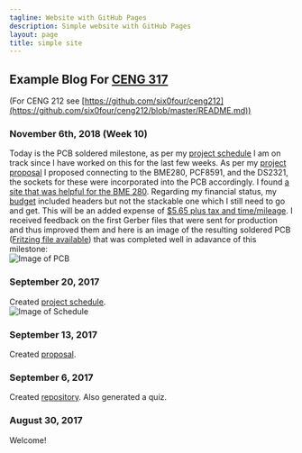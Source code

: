 ```yaml
---
tagline: Website with GitHub Pages
description: Simple website with GitHub Pages
layout: page
title: simple site
---
```


Example Blog For [CENG 317](https://six0four.github.io/ceng317/)
----------------------------------------------------------------

(For CENG 212 see [https://github.com/six0four/ceng212](https://github.com/six0four/ceng212/blob/master/README.md))

### November 6th, 2018 (Week 10)

Today is the PCB soldered milestone, as per my [project schedule](https://github.com/six0four/ceng317/blob/master/rubrics/Week3RubricforProjectSchedule.xml) I am on track since I have worked on this for the last few weeks. As per my [project proposal](https://github.com/six0four/ceng317/blob/master/documentation/ProposalContentStudentNameRev02.pdf) I proposed connecting to the BME280, PCF8591, and the DS2321, the sockets for these were incorporated into the PCB accordingly. I found [a site that was helpful for the BME 280](https://www.raspberrypi-spy.co.uk/2016/07/using-bme280-i2c-temperature-pressure-sensor-in-python/). Regarding my financial status, my [budget](https://github.com/six0four/MicroRover/raw/master/PartsFor20MicroRoversRev02.xlsx) included headers but not the stackable one which I still need to go and get. This will be an added expense of [$5.65 plus tax and time/mileage](https://www.creatroninc.com/product/stackable-header-for-raspberry-pi/). I received feedback on the first Gerber files that were sent for production and thus improved them and here is an image of the resulting soldered PCB ([Fritzing file available](https://github.com/six0four/StudentSenseHat/blob/master/electronics/StudentSenseHatV06.fzz)) that was completed well in adavance of this milestone:   
![Image of PCB](https://raw.githubusercontent.com/six0four/StudentSenseHat/master/images/SSHrev05.jpg)

### September 20, 2017

Created [project schedule](https://github.com/six0four/ceng317/blob/master/rubrics/Week3RubricforProjectSchedule.xml).  
![Image of Schedule](https://raw.githubusercontent.com/six0four/ceng317/master/rubrics/Week3RubricforProjectSchedule.jpg)

### September 13, 2017

Created [proposal](https://github.com/six0four/ceng317/blob/master/documentation/ProposalContentStudentNameRev02.pdf).

### September 6, 2017

Created [repository](https://github.com/six0four/ceng317). Also generated a quiz.

### August 30, 2017

Welcome!

